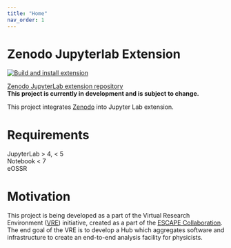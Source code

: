 ```yaml
---
title: "Home"
nav_order: 1
---
```


# Zenodo Jupyterlab Extension
[![Build and install extension](https://github.com/vre-hub/zenodo-jupyterlab-extension/actions/workflows/build.yaml/badge.svg)](https://github.com/vre-hub/zenodo-jupyterlab-extension/actions/workflows/build.yaml)

[Zenodo JupyterLab extension repository](https://github.com/vre-hub/zenodo-jupyterlab-extension)\
**This project is currently in development and is subject to change.**

This project integrates [Zenodo](https://zenodo.org) into Jupyter Lab extension.

# Requirements
JupyterLab > 4, < 5\
Notebook < 7\
eOSSR

# Motivation
This project is being developed as a part of the Virtual Research Environment ([VRE](https://github.com/vre-hub)) initiative, created as a part of the [ESCAPE Collaboration](https://projectescape.eu/). The end goal of the VRE is to develop a Hub which aggregates software and infrastructure to create an end-to-end analysis facility for physicists.